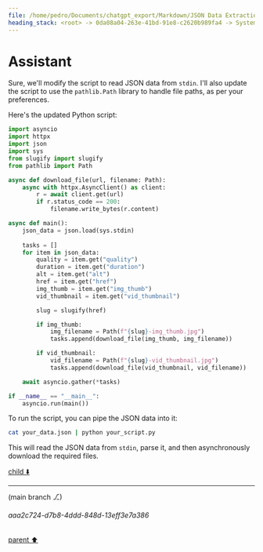 ```yaml
---
file: /home/pedro/Documents/chatgpt_export/Markdown/JSON Data Extraction_ jq.md
heading_stack: <root> -> 0da08a04-263e-41bd-91e8-c2620b989fa4 -> System -> e1b93c0a-ed30-42f4-bf81-94e5d490b58b -> System -> aaa26758-0603-4c3f-95ee-b342d51f8994 -> User -> Input data -> Relevant data: -> - quality -> - duration -> - alt (title) -> - href (link) -> - img_thumb (data-thumbnail) -> - vid_thumb (data-thumbnail) -> jq query to extract relevant data in a nice new single object with the key names as per above: -> 08cbcecf-1e14-4ea3-910f-35a04d540224 -> Assistant -> aaa21fc3-afbc-44a2-ac1c-ea4b05477e07 -> User -> Input data -> Relevant data: -> - quality -> - duration -> - alt (title) -> - href (link) -> - img_thumb (data-thumbnail) -> - vid_thumb (data-thumbnail) -> jq query to extract relevant data in a nice new single object with the key names as per above: -> 49383519-faff-4971-bb2b-01c0949c193d -> Assistant -> aaa2855e-a232-48aa-8ee0-7ce52f72c15b -> User -> d2abf624-a7ba-4ed7-9fae-71eebccb5373 -> Assistant -> aaa233eb-b6ce-4038-9243-d250e75b0027 -> User -> e3ef8bdf-7ef6-4273-add9-382ab74984ec -> Assistant -> aaa2a2e0-85f8-40fa-abf0-2cc194c3b5ba -> User -> eda4f377-6caa-4c6f-aeb4-7ceb79c27e9d -> Assistant -> aaa2915e-b872-4486-9d2f-5b7045726de4 -> User -> 41009490-cce6-4664-8f6a-a0f62a387541 -> Assistant
---
```

# Assistant

Sure, we'll modify the script to read JSON data from `stdin`. I'll also update the script to use the `pathlib.Path` library to handle file paths, as per your preferences.

Here's the updated Python script:

```python
import asyncio
import httpx
import json
import sys
from slugify import slugify
from pathlib import Path

async def download_file(url, filename: Path):
    async with httpx.AsyncClient() as client:
        r = await client.get(url)
        if r.status_code == 200:
            filename.write_bytes(r.content)

async def main():
    json_data = json.load(sys.stdin)
    
    tasks = []
    for item in json_data:
        quality = item.get("quality")
        duration = item.get("duration")
        alt = item.get("alt")
        href = item.get("href")
        img_thumb = item.get("img_thumb")
        vid_thumbnail = item.get("vid_thumbnail")

        slug = slugify(href)

        if img_thumb:
            img_filename = Path(f"{slug}-img_thumb.jpg")
            tasks.append(download_file(img_thumb, img_filename))

        if vid_thumbnail:
            vid_filename = Path(f"{slug}-vid_thumbnail.jpg")
            tasks.append(download_file(vid_thumbnail, vid_filename))

    await asyncio.gather(*tasks)

if __name__ == "__main__":
    asyncio.run(main())
```

To run the script, you can pipe the JSON data into it:

```bash
cat your_data.json | python your_script.py
```

This will read the JSON data from `stdin`, parse it, and then asynchronously download the required files.

[child ⬇️](#aaa2c724-d7b8-4ddd-848d-13eff3e7a386)

---

(main branch ⎇)
###### aaa2c724-d7b8-4ddd-848d-13eff3e7a386
[parent ⬆️](#41009490-cce6-4664-8f6a-a0f62a387541)
